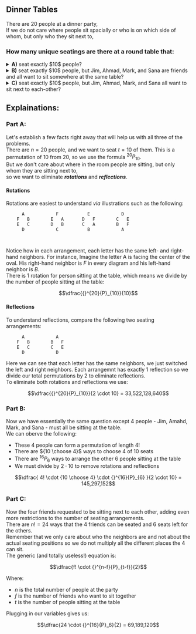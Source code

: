 ## Dinner Tables
There are $20$ people at a dinner party,  
If we do not care where people sit spacially or who is on which side of whom, but only who they sit next to,  
### How many unique seatings are there at a round table that:
  <details><summary><b>A)</b> seat exactly $10$ people?</summary>33,522,128,640</details>
  <details><summary><b>B)</b> seat exactly $10$ people, but Jim, Ahmad, Mark, and Sana are friends and all want to sit somewhere at the same table?</summary>145,297,152</details>
  <details><summary><b>C)</b> seat exactly $10$ people, but Jim, Ahmad, Mark, and Sana all want to sit next to each-other?</summary>69,189,120</details>
  
## Explainations:


### Part A:
Let's establish a few facts right away that will help us with all three of the problems.  
There are $n=20$ people, and we want to seat $t=10$ of them.  This is a permutation of $10$ from $20$, so we use the formula ${}^{20}{P}_{10}$.  
But we don't care about where in the room people are sitting, but only whom they are sitting next to,  
so we want to eliminate ***rotations*** and ***reflections***.  
#### Rotations
Rotations are easiest to understand *via* illustrations such as the following:

  
```
      A            F           E            D
    F   B        E   A       D   F        C   E
    E   C        D   B       C   A        B   F
      D            C           B            A

  
```
Notice how in each arrangement, each letter has the same left- and right-hand neighbors.  For instance, Imagine the letter A is facing the center of the oval.  His right-hand neighbor is $F$ in every diagram and his left-hand neighbor is $B$.  
There is $1$ rotation for person sitting at the table, which means we divide by the number of people sitting at the table:
```math
\dfrac{{}^{20}{P}_{10}}{10}
```

#### Reflections
To understand reflections, compare the following two seating arrangements:
```
      A            A           
    F   B        B   F    
    E   C        C   E       
      D            D           
```
Here we can see that each letter has the same neighbors, we just switched the left and right neighbors.  Each arrangemnt has exactly $1$ reflection so we divide our total permutations by $2$ to eliminate reflections.  
To eliminate both rotations and reflections we use:
```math
\dfrac{{}^{20}{P}_{10}}{2 \cdot 10} = 33,522,128,640
```
### Part B:
Now we have essentially the same question except $4$ people - Jim, Amahd, Mark, and Sana - must all be sitting at the table.  
We can oberve the following:  
  * These $4$ people can form a permutation of length $4!$
  * There are ${10 \choose 4}$ ways to choose $4$ of $10$ seats
  * There are ${}^{16}{P}_6$ ways to arrange the other $6$ people sitting at the table
  * We must divide by $2 \cdot 10$ to remove rotations and reflections

    
```math
\dfrac{ 4! \cdot {10 \choose 4} \cdot {}^{16}{P}_{6} }{2 \cdot 10} = 145,297,152
```

### Part C:
Now the four friends requested to be sitting next to each other, adding even more restrictions to the number of seating arrangements.  
There are $n! = 24$ ways that the $4$ friends can be seated and $6$ seats left for the others.  
Remember that we only care about who the neighbors are and not about the actual seating positions so we do not multiply all the different places the $4$ can sit.  
The generic (and totally useless!) equation is:

```math
\dfrac{f! \cdot {}^{n-f}{P}_{t-f}}{2}
```
Where:
  * $n$ is the total number of people at the party
  * $f$ is the number of friends who want to sit together
  * $t$ is the number of people sitting at the table
    
Plugging in our variables gives us:
```math
\dfrac{24 \cdot {}^{16}{P}_6}{2} = 69,189,120
```
  
